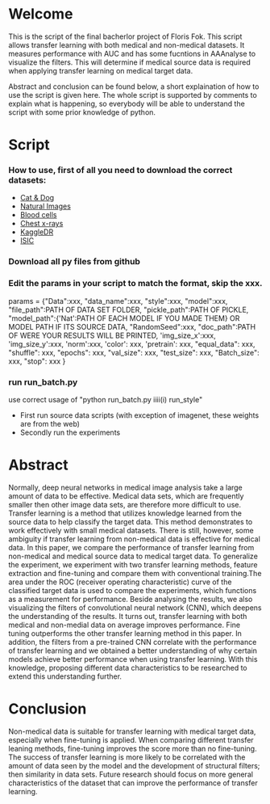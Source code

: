# Welcome
This is the script of the final bacherlor project of Floris Fok. This script allows transfer learning with both medical and non-medical datasets. It measures performance with AUC and has some fucntions in AAAnalyse to visualize the filters. This will determine if medical source data is required when applying transfer learning on medical target data. 

Abstract and conclusion can be found below, a short explaination of how to use the script is given here. The whole script is supported by comments to explain what is happening, so everybody will be able to understand the script with some prior knowledge of python.

# Script
### How to use, first of all you need to download the correct datasets:
* [Cat & Dog](https://www.microsoft.com/en-us/download/details.aspx?id=54765)
* [Natural Images](https://www.kaggle.com/prasunroy/natural-images)
* [Blood cells](https://www.kaggle.com/paultimothymooney/blood-cells/home)
* [Chest x-rays](https://www.kaggle.com/paultimothymooney/chest-xray-pneumonia)
* [KaggleDR](https://www.kaggle.com/c/diabetic-retinopathy-detection/data)
* [ISIC](https://challenge.kitware.com/#challenge/n/ISIC_2017%3A_Skin_Lesion_Analysis_Towards_Melanoma_Detection)

### Download all py files from github

### Edit the params in your script to match the format, skip the xxx.
 params = {"Data":xxx,
         "data_name":xxx,
         "style":xxx,
         "model":xxx,
         "file_path":PATH OF DATA SET FOLDER,
         "pickle_path":PATH OF PICKLE,
         "model_path":{'Nat':PATH OF EACH MODEL IF YOU MADE THEM} OR MODEL PATH IF ITS SOURCE DATA,
         "RandomSeed":xxx,
         "doc_path":PATH OF WERE YOUR RESULTS WILL BE PRINTED,
         'img_size_x':xxx,
         'img_size_y':xxx,
         'norm':xxx,
         'color': xxx, 
         'pretrain': xxx, 
         "equal_data": xxx, 
         "shuffle": xxx, 
         "epochs": xxx, 
         "val_size": xxx,
         "test_size": xxx, 
         "Batch_size": xxx,
         "stop": xxx
         }

### run run_batch.py
use correct usage of "python run_batch.py iiii(i) run_style"
* First run source data scripts (with exception of imagenet, these weights are from the web)
* Secondly run the experiments


# Abstract
Normally, deep neural networks in medical image analysis take a large amount of data to be effective. Medical data sets, which are frequently smaller then other image data sets, are therefore more difficult to use. Transfer learning is a method that utilizes knowledge learned from the source data to help classify the target data. This method demonstrates to work effectively with small medical datasets. There is still, however, some ambiguity if transfer learning from non-medical data is effective for medical data. In this paper, we compare the performance of transfer learning from non-medical and medical source data to medical target data. To generalize the experiment, we experiment with two transfer learning methods, feature extraction and fine-tuning and compare them with conventional training.The area under the ROC (receiver operating characteristic) curve of the classified target data is used to compare the experiments, which functions as a measurement for performance. Beside analysing the results, we also visualizing the filters of convolutional neural network (CNN), which deepens the understanding of the results. It turns out, transfer learning with both medical and non-medial data on average improves performance. Fine tuning outperforms the other transfer learning method in this paper. In addition, the filters from a pre-trained CNN correlate with the performance of transfer learning and we obtained a better understanding of why certain models achieve better performance when using transfer learning. With this knowledge, proposing different data characteristics to be researched to extend this understanding further.

# Conclusion
Non-medical data is suitable for transfer learning with medical target data, especially when fine-tuning is applied. When comparing different transfer leaning methods, fine-tuning improves the score more than no fine-tuning. The success of transfer learning is more likely to be correlated with the amount of data seen by the model and the development of structural filters; then similarity in data sets. Future research should focus on more general characteristics of the dataset that can improve the performance of transfer learning.
